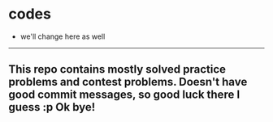 # codes
* we'll change here as well
----
This repo contains mostly solved practice problems and contest problems. Doesn't have good commit messages, so good luck there I guess :p
Ok bye!
-----
